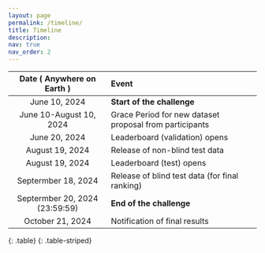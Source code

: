 ```yaml
---
layout: page
permalink: /timeline/
title: Timeline
description:
nav: true
nav_order: 2
---
```



|   **Date ( Anywhere on Earth )**  |         **Event**          |
|:---------------------------------:|:---------------------------|
|       June 10, 2024               | **Start of the challenge** |
|     June 10-August 10, 2024       | Grace Period for new dataset proposal from participants |
|       June 20, 2024               | Leaderboard (validation) opens |
|      August 19, 2024              | Release of non-blind test data |
|      August 19, 2024              | Leaderboard (test) opens   |
|      Septermber 18, 2024          | Release of blind test data (for final ranking) |
|    Septermber 20, 2024 (23:59:59) | **End of the challenge**   |
|     October 21, 2024              | Notification of final results |
{: .table}
{: .table-striped}

